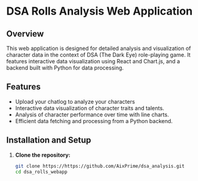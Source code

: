 # DSA Rolls Analysis Web Application

## Overview
This web application is designed for detailed analysis and visualization of character data in the context of DSA (The Dark Eye) role-playing game. It features interactive data visualization using React and Chart.js, and a backend built with Python for data processing.

## Features
- Upload your chatlog to analyze your characters
- Interactive data visualization of character traits and talents.
- Analysis of character performance over time with line charts.
- Efficient data fetching and processing from a Python backend.

## Installation and Setup
1. **Clone the repository:**
   ```bash
   git clone https://https://github.com/AixPrime/dsa_analysis.git
   cd dsa_rolls_webapp